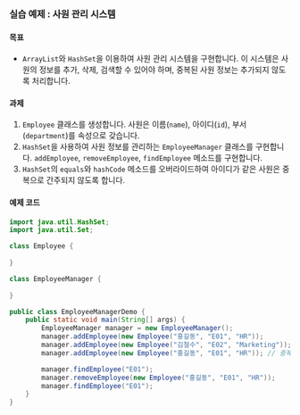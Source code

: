 ### 실습 예제 : 사원 관리 시스템

#### 목표
- `ArrayList`와 `HashSet`을 이용하여 사원 관리 시스템을 구현합니다. 이 시스템은 사원의 정보를 추가, 삭제, 검색할 수 있어야 하며, 중복된 사원 정보는 추가되지 않도록 처리합니다.

#### 과제
1. `Employee` 클래스를 생성합니다. 사원은 이름(`name`), 아이디(`id`), 부서(`department`)를 속성으로 갖습니다.
2. `HashSet`을 사용하여 사원 정보를 관리하는 `EmployeeManager` 클래스를 구현합니다. `addEmployee`, `removeEmployee`, `findEmployee` 메소드를 구현합니다.
3. `HashSet`의 `equals`와 `hashCode` 메소드를 오버라이드하여 아이디가 같은 사원은 중복으로 간주되지 않도록 합니다.

#### 예제 코드

```java
import java.util.HashSet;
import java.util.Set;

class Employee {
  
}

class EmployeeManager {
    
}

public class EmployeeManagerDemo {
    public static void main(String[] args) {
        EmployeeManager manager = new EmployeeManager();
        manager.addEmployee(new Employee("홍길동", "E01", "HR"));
        manager.addEmployee(new Employee("김철수", "E02", "Marketing"));
        manager.addEmployee(new Employee("홍길동", "E01", "HR")); // 중복 추가 시도

        manager.findEmployee("E01");
        manager.removeEmployee(new Employee("홍길동", "E01", "HR"));
        manager.findEmployee("E01");
    }
}
```

